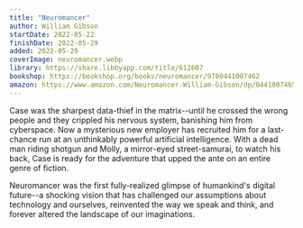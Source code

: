 ```yaml
---
title: "Neuromancer"
author: William Gibson
startDate: 2022-05-22
finishDate: 2022-05-29
added: 2022-05-29
coverImage: neuromancer.webp
library: https://share.libbyapp.com/title/612607
bookshop: https://bookshop.org/books/neuromancer/9780441007462
amazon: https://www.amazon.com/Neuromancer-William-Gibson/dp/0441007465/
---
```


Case was the sharpest data-thief in the matrix--until he crossed the wrong people and they crippled his nervous system, banishing him from cyberspace. Now a mysterious new employer has recruited him for a last-chance run at an unthinkably powerful artificial intelligence. With a dead man riding shotgun and Molly, a mirror-eyed street-samurai, to watch his back, Case is ready for the adventure that upped the ante on an entire genre of fiction.

Neuromancer was the first fully-realized glimpse of humankind's digital future--a shocking vision that has challenged our assumptions about technology and ourselves, reinvented the way we speak and think, and forever altered the landscape of our imaginations.  
